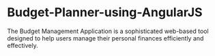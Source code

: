 # Budget-Planner-using-AngularJS
The Budget Management Application is a sophisticated web-based tool designed to help users manage their personal finances efficiently and effectively.
